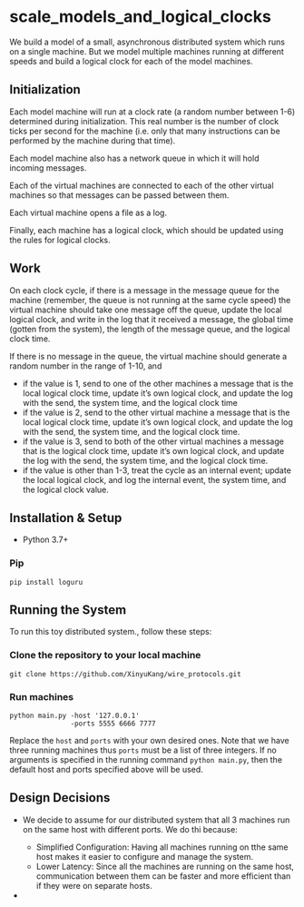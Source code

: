 # scale_models_and_logical_clocks

We build a model of a small, asynchronous distributed system which runs on a single machine. But we model multiple machines running at different speeds and build a logical clock for each of the model machines.

## Initialization
Each model machine will run at a clock rate (a random number between 1-6) determined during initialization. This real number is the number of clock ticks per second for the machine (i.e. only that many instructions can be performed by the machine during that time). 

Each model machine also has a network queue in which it will hold incoming messages.

Each of the virtual machines are connected to each of the other virtual machines so that messages can be passed between them.

Each virtual machine opens a file as a log. 

Finally, each machine has a logical clock, which should be updated using the rules for logical clocks.

## Work
On each clock cycle, if there is a message in the message queue for the machine (remember, the queue is not running at the same cycle speed) the virtual machine should take one message off the queue, update the local logical clock, and write in the log that it received a message, the global time (gotten from the system), the length of the message queue, and the logical clock time.

If there is no message in the queue, the virtual machine should generate a random number in the range of 1-10, and

- if the value is 1, send to one of the other machines a message that is the local logical clock time, update it’s own logical clock, and update the log with the send, the system time, and the logical clock time
- if the value is 2, send to the other virtual machine a message that is the local logical clock time, update it’s own logical clock, and update the log with the send, the system time, and the logical clock time.
- if the value is 3, send to both of the other virtual machines a message that is the logical clock time, update it’s own logical clock, and update the log with the send, the system time, and the logical clock time.
- if the value is other than 1-3, treat the cycle as an internal event; update the local logical clock, and log the internal event, the system time, and the logical clock value.

## Installation & Setup
- Python 3.7+
### Pip
```
pip install loguru
```

## Running the System
To run this toy distributed system., follow these steps:
### Clone the repository to your local machine
```
git clone https://github.com/XinyuKang/wire_protocols.git
```
### Run machines
```
python main.py -host '127.0.0.1'
               -ports 5555 6666 7777
```
Replace the `host` and `ports` with your own desired ones. Note that we have three running machines thus `ports` must be a list of three integers. If no arguments is specified in the running command `python main.py`, then the default host and ports specified above will be used.

## Design Decisions
* We decide to assume for our distributed system that all 3 machines run on the same host with different ports. We do thi because: 
  * Simplified Configuration: Having all machines running on tthe same host makes it easier to configure and manage the system. 
  * Lower Latency: Since all the machines are running on the same host, communication between them can be faster and more efficient than if they were on separate hosts.
  
* 